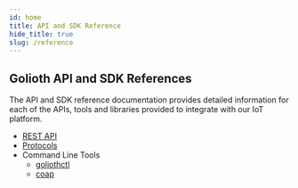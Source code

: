 ```yaml
---
id: home
title: API and SDK Reference
hide_title: true
slug: /reference
---
```


## Golioth API and SDK References

The API and SDK reference documentation provides detailed information for each of the APIs, tools and libraries provided to integrate with our IoT platform.

- [REST API](/reference/rest-api/overview)
- [Protocols](/reference/protocols/overview)
- Command Line Tools
  - [goliothctl](/reference/command-line-tools/goliothctl/goliothctl/)
  - [coap](/reference/command-line-tools/coap/coap/)
